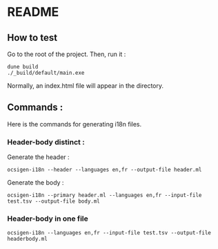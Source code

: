 # README
## How to test
Go to the root of the project.
Then, run it :
```
dune build
./_build/default/main.exe
```
Normally, an index.html file will appear in the directory.
## Commands :
Here is the commands for generating i18n files.
### Header-body distinct : 
Generate the header :
```
ocsigen-i18n --header --languages en,fr --output-file header.ml
```
Generate the body :
```
ocsigen-i18n --primary header.ml --languages en,fr --input-file test.tsv --output-file body.ml
```
### Header-body in one file
```
ocsigen-i18n --languages en,fr --input-file test.tsv --output-file headerbody.ml
```
